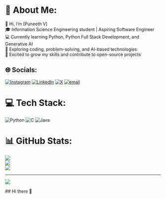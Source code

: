 # 💫 About Me:
👋 Hi, I’m [Puneeth V]  <br>🎓 Information Science Engineering student | Aspiring Software Engineer  <br>💻 Currently learning Python, Python Full Stack Development, and Generative AI  <br>🌱 Exploring coding, problem-solving, and AI-based technologies  <br>🚀 Excited to grow my skills and contribute to open-source projects<br>


## 🌐 Socials:
[![Instagram](https://img.shields.io/badge/Instagram-%23E4405F.svg?logo=Instagram&logoColor=white)](https://instagram.com/itz_puneeth_0) [![LinkedIn](https://img.shields.io/badge/LinkedIn-%230077B5.svg?logo=linkedin&logoColor=white)](https://linkedin.com/in/www.linkedin.com/in/puneethv78) [![X](https://img.shields.io/badge/X-black.svg?logo=X&logoColor=white)](https://x.com/itz_puneeth_0) [![email](https://img.shields.io/badge/Email-D14836?logo=gmail&logoColor=white)](mailto:puneeth78@gmail.com) 

# 💻 Tech Stack:
![Python](https://img.shields.io/badge/python-3670A0?style=flat&logo=python&logoColor=ffdd54) ![C](https://img.shields.io/badge/c-%2300599C.svg?style=flat&logo=c&logoColor=white) ![Java](https://img.shields.io/badge/java-%23ED8B00.svg?style=flat&logo=openjdk&logoColor=white)
# 📊 GitHub Stats:
![](https://github-readme-stats.vercel.app/api?username=Puneeth78&theme=shadow_green&hide_border=false&include_all_commits=true&count_private=true)<br/>
![](https://nirzak-streak-stats.vercel.app/?user=Puneeth78&theme=shadow_green&hide_border=false)<br/>
![](https://github-readme-stats.vercel.app/api/top-langs/?username=Puneeth78&theme=shadow_green&hide_border=false&include_all_commits=true&count_private=true&layout=compact)

---
[![](https://visitcount.itsvg.in/api?id=Puneeth78&icon=0&color=0)](https://visitcount.itsvg.in)

<!-- Proudly created with GPRM ( https://gprm.itsvg.in ) -->## Hi there 👋

<!--
**Puneeth78/Puneeth78** is a ✨ _special_ ✨ repository because its `README.md` (this file) appears on your GitHub profile.

Here are some ideas to get you started:

- 🔭 I’m currently working on ...
- 🌱 I’m currently learning ...
- 👯 I’m looking to collaborate on ...
- 🤔 I’m looking for help with ...
- 💬 Ask me about ...
- 📫 How to reach me: ...
- 😄 Pronouns: ...
- ⚡ Fun fact: ...
-->
